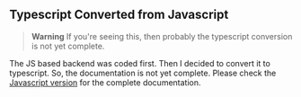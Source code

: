 ## Typescript Converted from Javascript

> **Warning**
> If you're seeing this, then probably the typescript conversion is not yet complete.

The JS based backend was coded first. Then I decided to convert it to typescript. So, the documentation is not yet complete. Please check the [Javascript version](../js/README.md) for the complete documentation.
